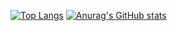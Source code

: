 [![Top Langs](https://github-readme-stats.vercel.app/api/top-langs/?username=luviahehe&theme=radical)](https://github.com/anuraghazra/github-readme-stats)
[![Anurag's GitHub stats](https://github-readme-stats.vercel.app/api?username=luviahehe&show_icons=true&theme=tokyonight)](https://github.com/anuraghazra/github-readme-stats)
